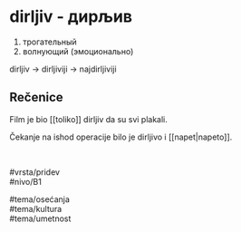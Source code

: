 # dirljiv - дирљив

1. трогательный  
2. волнующий (эмоционально)

dirljiv → dirljiviji → najdirljiviji

## Rečenice

Film je bio [[toliko]] dirljiv da su svi plakali.

Čekanje na ishod operacije bilo je dirljivo i [[napet|napeto]].

<br>

#vrsta/pridev  
#nivo/B1  

#tema/osećanja  
#tema/kultura  
#tema/umetnost
